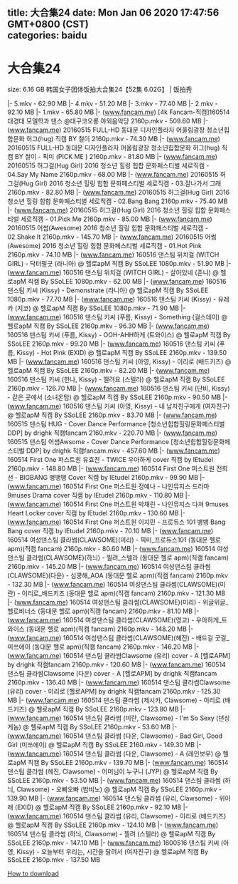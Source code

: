 
title: 大合集24
date: Mon Jan 06 2020 17:47:56 GMT+0800 (CST)    
categories: baidu
---

# 大合集24
size: 6.16 GB
 韩国女子团体饭拍大合集24【52集 6.02G】 | 饭拍秀
 
|- 5.mkv - 62.90 MB
|- 4.mkv - 51.20 MB
|- 3.mkv - 77.40 MB
|- 2.mkv - 92.10 MB
|- 1.mkv - 65.80 MB
|- (www.fancam.me) [4k Fancam-직캠]160514 대경대 모델학과 댄스 @대구코오롱 야외음악당 2160p.mkv - 509.60 MB
|- (www.fancam.me) 20160515 FULL-HD 동대문 디자인플라자 어울림광장 청소년힙합문화 허그(hug) 직캠 BY 철이 2160p.mkv - 74.30 MB
|- (www.fancam.me) 20160515 FULL-HD 동대문 디자인플라자 어울림광장 청소년힙합문화 허그(hug) 직캠 BY 철이 - 픽미 (PICK ME ) 2160p.mkv - 81.80 MB
|- (www.fancam.me) 20160515 허그걸(Hug Girl) 2016 청소년 힐링 힙합 문화페스티벌 세로직캠 - 04.Say My Name 2160p.mkv - 68.00 MB
|- (www.fancam.me) 20160515 허그걸(Hug Girl) 2016 청소년 힐링 힙합 문화페스티벌 세로직캠 - 03.잘나가서 그래 2160p.mkv - 82.80 MB
|- (www.fancam.me) 20160515 허그걸(Hug Girl) 2016 청소년 힐링 힙합 문화페스티벌 세로직캠 - 02.Bang Bang 2160p.mkv - 75.40 MB
|- (www.fancam.me) 20160515 허그걸(Hug Girl) 2016 청소년 힐링 힙합 문화페스티벌 세로직캠 - 01.Pick Me 2160p.mkv - 85.00 MB
|- (www.fancam.me) 20160515 어썸(Awesome) 2016 청소년 힐링 힙합 문화페스티벌 세로직캠 - 02.Shake It 2160p.mkv - 145.70 MB
|- (www.fancam.me) 20160515 어썸(Awesome) 2016 청소년 힐링 힙합 문화페스티벌 세로직캠 - 01.Hot Pink 2160p.mkv - 74.10 MB
|- (www.fancam.me) 160516 댄스팀 위치걸 (WITCH GIRL) - 닥터필굿 (라니아) @ 헬로apM 직캠 By SSoLEE 1080p.mkv - 51.90 MB
|- (www.fancam.me) 160516 댄스팀 위치걸 (WITCH GIRL) - 살아있네 (존니) @ 헬로apM 직캠 By SSoLEE 1080p.mkv - 62.00 MB
|- (www.fancam.me) 160516 댄스팀 키씨 (Kissy) - Demonstrate (라니아) @ 헬로apM 직캠 By SSoLEE 1080p.mkv - 77.70 MB
|- (www.fancam.me) 160516 댄스팀 키씨 (Kissy) - 유레카 (지코) @ 헬로apM 직캠 By SSoLEE 1080p.mkv - 71.90 MB
|- (www.fancam.me) 160516 댄스팀 키씨 (푸름, Kissy) - Something (걸스데이) @ 헬로apM 직캠 By SSoLEE 2160p.mkv - 96.30 MB
|- (www.fancam.me) 160516 댄스팀 키씨 (푸름, Kissy) - OOH-AHH하게 (트와이스) @ 헬로apM 직캠 By SSoLEE 2160p.mkv - 99.20 MB
|- (www.fancam.me) 160516 댄스팀 키씨 (푸름, Kissy) - Hot Pink (EXID) @ 헬로apM 직캠 By SSoLEE 2160p.mkv - 139.50 MB
|- (www.fancam.me) 160516 댄스팀 키씨 (아영, Kissy) - 이리로 (배드키즈) @헬로apM 직캠 By SSoLEE 2160p.mkv - 82.20 MB
|- (www.fancam.me) 160516 댄스팀 키씨 (한나, Kissy) - 떨려요 (스텔라) @ 헬로apM 직캠 By SSoLEE 2160p.mkv - 126.70 MB
|- (www.fancam.me) 160516 댄스팀 키씨 (단비, Kissy) - 같은 곳에서 (소녀온탑) @ 헬로apM 직캠 By SSoLEE 2160p.mkv - 90.50 MB
|- (www.fancam.me) 160516 댄스팀 키씨 (아영, Kissy) - 내 남자친구에게 (여자친구) @ 헬로apM 직캠 By SSoLEE 2160p.mkv - 83.70 MB
|- (www.fancam.me) 160515 댄스팀 HUG - Cover Dance Performance [청소년힙합힐링문화페스티벌 DDP] by drighk 직캠fancam 2160.mkv - 220.70 MB
|- (www.fancam.me) 160515 댄스팀 어썸Awsome - Cover Dance Performance [청소년힙합힐링문화페스티벌 DDP] by drighk 직캠fancam.mkv - 457.60 MB
|- (www.fancam.me) 160514 First One 퍼스트원 유효진 - TWICE 우아하게 cover 직캠 by lEtudel 2160p.mkv - 148.80 MB
|- (www.fancam.me) 160514 First One 퍼스트원 전희선 - BIGBANG 뱅뱅뱅 Cover 직캠 by lEtudel 2160p.mkv - 99.90 MB
|- (www.fancam.me) 160514 First One 퍼스트원 정예나 - 나인뮤지스 드라마 9muses Drama cover 직캠 by lEtudel 2160p.mkv - 110.80 MB
|- (www.fancam.me) 160514 First One 퍼스트원 박채린 - 나인뮤지스 다쳐 9muses Heart Locker cover 직캠 by lEtudel 2160p.mkv - 130.60 MB
|- (www.fancam.me) 160514 First One 퍼스트원 이지민 - 프로듀스 101 뱅뱅 Bang Bang cover 직캠 by lEtudel 2160p.mkv - 70.10 MB
|- (www.fancam.me) 160514 여성댄스팀 클라썸(CLAWSOME)(미리) - 픽미_프로듀스101 (동대문 헬로 apm)(직캠 fancam) 2160p.mkv - 80.60 MB
|- (www.fancam.me) 160514 여성댄스팀 클라썸(CLAWSOME)(하늬) - 찔려_스텔라 (동대문 헬로 apm)(직캠 fancam) 2160p.mkv - 145.20 MB
|- (www.fancam.me) 160514 여성댄스팀 클라썸(CLAWSOME)(다운) - 심쿵해_AOA (동대문 헬로 apm)(직캠 fancam) 2160p.mkv - 132.30 MB
|- (www.fancam.me) 160514 여성댄스팀 클라썸(CLAWSOME)(미란) - 이리로_배드키즈 (동대문 헬로 apm)(직캠 fancam) 2160p.mkv - 121.30 MB
|- (www.fancam.me) 160514 여성댄스팀 클라썸(CLAWSOME)(미리) - 위글위글_헬로비너스 (동대문 헬로 apm)(직캠 fancam) 2160p.mkv - 81.10 MB
|- (www.fancam.me) 160514 여성댄스팀 클라썸(CLAWSOME)(영교) - 우아하게_트와이스 (동대문 헬로 apm)(직캠 fancam) 2160p.mkv - 148.20 MB
|- (www.fancam.me) 160514 여성댄스팀 클라썸(CLAWSOME)(혜진) - 배드걸 굿걸_미쓰에이 (동대문 헬로 apm)(직캠 fancam) 2160p.mkv - 146.20 MB
|- (www.fancam.me) 160514 댄스팀 클라썸Clawsome (유리) cover - A [헬로APM] by drighk 직캠fancam 2160p.mkv - 120.60 MB
|- (www.fancam.me) 160514 댄스팀 클라썸Clawsome (다운) cover - A [헬로APM] by drighk 직캠fancam 2160p.mkv - 136.40 MB
|- (www.fancam.me) 160514 댄스팀 클라썸Clawsome (유리) cover - 이리로 [헬로APM] by drighk 직캠fancam 2160p.mkv - 125.30 MB
|- (www.fancam.me) 160514 댄스팀 클라썸 (제시카, Clawsome) - 이리로 (배드키즈) @ 헬로apM 직캠 By SSoLEE 2160p.mkv - 123.80 MB
|- (www.fancam.me) 160514 댄스팀 클라썸 (미란, Clawsome) - I'm So Sexy (댄싱게놈) @ 헬로apM 직캠 By SSoLEE 2160p.mkv - 53.60 MB
|- (www.fancam.me) 160514 댄스팀 클라썸 (다운, Clawsome) - Bad Girl, Good Girl (미쓰에이) @ 헬로apM 직캠 By SSoLEE 2160.mkv - 149.30 MB
|- (www.fancam.me) 160514 댄스팀 클라썸 (다운, Clawsome) - A (레인보우) @ 헬로apM 직캠 By SSoLEE 2160p.mkv - 139.70 MB
|- (www.fancam.me) 160514 댄스팀 클라썸 (헤진, Clawsome) - 어머님이 누구니 (JYP) @ 헬로apM 직캠 By SSoLEE 2160p.mkv - 53.50 MB
|- (www.fancam.me) 160514 댄스팀 클라썸 (하늬, Clawsome) - 오빠오빠 (밤비노) @ 헬로apM 직캠 By SSoLEE 2160p.mkv - 139.90 MB
|- (www.fancam.me) 160514 댄스팀 클라썸 (유리, Clawsome) - 위아래 (EXID) @ 헬로apM 직캠 By SSoLEE 2160p.mkv - 92.10 MB
|- (www.fancam.me) 160514 댄스팀 클라썸 (유리, Clawsome) - 이리로 (배드키즈) @ 헬로apM 직캠 By SSoLEE 2160p.mkv - 124.10 MB
|- (www.fancam.me) 160514 댄스팀 클라썸 (하늬, Clawsome) - 찔려 (스텔라) @ 헬로apM 직캠 By SSoLEE 2160p.mkv - 147.10 MB
|- (www.fancam.me) 1600516 댄스팀 키씨 (아영, Kissy) - 오늘부터 우리는, 시간을 달려서 (여자친구) @ 헬로apM 직캠 By SSoLEE 2160p.mkv - 137.50 MB

[How to download](https://bpcam.bemobtrk.com/go/2ceec3aa-1ca2-46d6-b9ff-aaa5c184517c?jno=121)